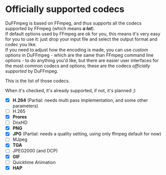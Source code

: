 # Officially supported codecs

DuFFmpeg is based on FFmpeg, and thus supports all the codecs supported by FFmpeg (which means **_a lot_**).  
If default options used by FFmpeg are ok for you, this means it's very easy for you to use it: just drop your input file and select the output format and codec you like.  
If you need to adjust how the encoding is made, you can use _custom options_ in DuFFmpeg - which are the same than FFmpeg command line options - to do anything you'd like, but there are easier user interfaces for the most common codecs and options; these are the codecs _officially supported_ by DuFFmpeg.

This is the list of those codecs.

When it's checked, it's already supported, if not, it's planned ;)

- [x] __H.264__ (Partial: needs multi pass implementation, and some other parameters)
- [ ] H.265
- [x] __Prores__
- [ ] DnxHD
- [x] __PNG__
- [x] __JPG__ (Partial: needs a quality setting, using only ffmpeg default for now)
- [ ] MJpeg
- [x] __TGA__
- [ ] JPEG2000 (and DCP)
- [x] __GIF__
- [ ] Quicktime Animation
- [x] __HAP__
